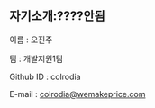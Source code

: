 자기소개:????안됨
------------
이름 : 오진주

팀 : 개발지원1팀

Github ID : colrodia

E-mail : colrodia@wemakeprice.com

